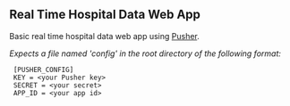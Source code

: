 ## Real Time Hospital Data Web App

Basic real time hospital data web app using [Pusher](http://pusher.com/).

*Expects a file named 'config' in the root directory of the following format:*

     [PUSHER_CONFIG]
     KEY = <your Pusher key>
     SECRET = <your secret>
     APP_ID = <your app id>


